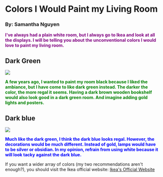 # Colors I Would Paint my Living Room
<h3>By: Samantha Nguyen </h3>
<body><p> <span style="color:purple;font-weight:700;font-size:14px"> I've always had a plain white room, but I always go to Ikea and look at all the displays. I will be telling you about the unconventional colors I would love to paint my living room.</span></p></body> 
<h2>Dark Green</h2>
<img src = 
"https://github.com/samanthangyn/SamYen/assets/145371375/4b671474-7249-4f4c-8a30-01af65778c43" /> 
<p><span style="color:green;font-weight:700;font-size:14px"> A few years ago, I wanted to paint my room black because I liked the ambiance, but I have come to like dark green instead. The darker the color, the more regal it seems. Having a dark brown wooden bookshelf would also look good in a dark green room. And imagine adding gold lights and posters.</span></p> 
<h2>Dark blue</h2>
<img src = "https://github.com/samanthangyn/SamYen/assets/145371375/eb26e260-8afa-4280-b7ea-f1999adafa35" />
<p><span style="color:blue;font-weight:700;font-size:14px"> Much like the dark green, I think the dark blue looks regal. However, the decorations would be much different. Instead of gold, lamps would have to be silver or obsidian. In my opinion, refrain from using white because it will look tacky against the dark blue.</span></p>

If you want a wider array of colors (my two recommendations aren't enough?), you should visit the Ikea official website: [Ikea's Official Website](https://www.ikea.com/us/en/?cid=a1:ps%257Ca2:se%257Ca3:US_ActivateConsumerLed_Behavioural_0_AO_0_en_Search_Brand_HFBMUL_0_EM_IKE-IKE-079_IKEA_FY24_Google_Omni-ROAS_Core_Text_Br_Exact%257Ca4:ikea%20website%257Ca5:e%257Ca6:google%257Ca7:cq%257Cid:IKEA%2520Branded%2520GM%257Ccc:915)
